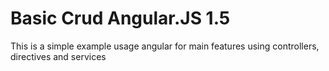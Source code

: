 # Basic Crud Angular.JS 1.5
This is a simple example usage angular for main features using controllers, directives and services
